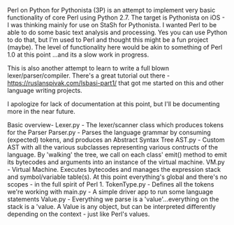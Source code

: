 Perl on Python for Pythonista (3P) is an attempt to implement very basic functionality of core Perl using Python 2.7.  The target is Pythonista on iOS - I was thinking mainly for use on StaSh for Pythonista.  I wanted Perl to be able to do some basic text analysis and processing.  Yes you can use Python to do that, but I'm used to Perl and thought this might be a fun project (maybe).  The level of functionality here would be akin to something of Perl 1.0 at this point ...and its a slow work in progress.  

This is also another attempt to learn to write a full blown lexer/parser/compiler.  There's a great tutorial out there - https://ruslanspivak.com/lsbasi-part1/ that got me started on this and other language writing projects. 

I apologize for lack of documentation at this point, but I'll be documenting more in the near future.

Basic overview-
Lexer.py - The lexer/scanner class which produces tokens for the Parser
Parser.py - Parses the language grammar by consuming (expected) tokens, and produces an Abstract Syntax Tree
AST.py - Custom AST with all the various subclasses representing various contructs of the language.  By 'walking' the tree, we call on each class' emit() method to emit its bytecodes and arguments into an instance of the virtual machine.
VM.py - Virtual Machine.  Executes bytecodes and manages the expression stack and symbol/variable table(s).  At this point everything's global and there's no scopes - in the full spirit of Perl 1.
TokenType.py - Defines all the tokens we're working with
main.py - A simple driver app to run some language statements
Value.py - Everything we parse is a 'value'...everything on the stack is a 'value. A Value is any object, but can be interpreted differently depending on the context - just like Perl's values.
